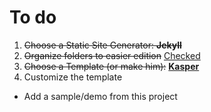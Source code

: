 # To do

1. ~~Choose a Static Site Generator: __Jekyll__~~
2. ~~Organize folders to easier edition~~ [Checked](https://github.com/OWASP/Cuiaba/commit/677db8725aab866a7096844d500821be073b954f)
3. ~~Choose a Template (or make him):~~ __[Kasper](https://github.com/rosario/kasper)__
4. Customize the template

* Add a sample/demo from this project
